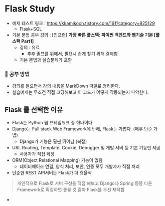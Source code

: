 # Flask Study

* 예제 테스트 링크 : https://kkamikoon.tistory.com/161?category=825129
  * Flask+SQL
* 기본 문법 공부 강의  : [인프런] **가장 빠른 풀스택: 파이썬 백엔드와 웹기술 기본 [풀스택 Part1]**
  * 강의 : 유료
    * 추후 졸프를 위해서, 필요시 쉽게 찾기 위해 결제함
  * 기본 문법과 실습문제가 포함

### :bookmark_tabs: 공부 방법

* 강의를 들으면서 강의 내용을 MarkDown 파일로 정리한다.
* 실습예제는 무조건 직접 코딩해보고 이 코드가 어떻게 작동되는지 파악한다.





## Flask 를 선택한 이유

* Flask는 Python 웹 프레임워크 중 하나이다.
* Django는 Full stack Web Framework에 반해, Flask는 가볍다. (매우 단순 가볍)
  * Django가 기능은 훨씬 뛰어남 (복잡)
* URL Routing, Template, Cookie, Debugger 및 개발 서버 등 기본 기능만 제공
  * 사용자가 직접 확장
* ORM(Object Relational Mapping) 기능이 없음
  * 데이터베이스 연결, 양식 처리, 보안, 인증 모두 개발자가 직접 처리
* 단순한 REST API서버는 Flask가 더 효율적

> 개인적으로 Flask로 서버 구성을 직접 해보고 Django나 Spring 등등 다른 Framework로 확장하면 좋을 것 같아 Flask를 우선 채택함

* 